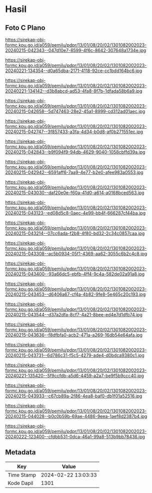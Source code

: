 # Hasil

## Foto C Plano

https://sirekap-obj-formc.kpu.go.id/a059/pemilu/pdpr/13/01/08/20/02/1301082002023-20240215-042343--047d10e7-8599-4f6c-8642-307648a1734e.jpg

https://sirekap-obj-formc.kpu.go.id/a059/pemilu/pdpr/13/01/08/20/02/1301082002023-20240221-134354--d0a65dba-2171-4118-92ce-cc1bdd164bc6.jpg

https://sirekap-obj-formc.kpu.go.id/a059/pemilu/pdpr/13/01/08/20/02/1301082002023-20240221-134142--d3b8abcd-ad53-4fa8-8f7b-1dfada58b6a9.jpg

https://sirekap-obj-formc.kpu.go.id/a059/pemilu/pdpr/13/01/08/20/02/1301082002023-20240215-042658--5d747463-28e2-45a1-8999-cd312ad01aec.jpg

https://sirekap-obj-formc.kpu.go.id/a059/pemilu/pdpr/13/01/08/20/02/1301082002023-20240215-042747--3f857433-a3fa-4d34-b0d8-af0b271551ec.jpg

https://sirekap-obj-formc.kpu.go.id/a059/pemilu/pdpr/13/01/08/20/02/1301082002023-20240215-042843--b9f094f9-94db-4629-9040-1058cbffd39a.jpg

https://sirekap-obj-formc.kpu.go.id/a059/pemilu/pdpr/13/01/08/20/02/1301082002023-20240215-042942--6591aff6-7aa9-4e77-b2e0-afee983a0553.jpg

https://sirekap-obj-formc.kpu.go.id/a059/pemilu/pdpr/13/01/08/20/02/1301082002023-20240215-043030--daf20e0e-f60a-41d0-a614-a0168bced563.jpg

https://sirekap-obj-formc.kpu.go.id/a059/pemilu/pdpr/13/01/08/20/02/1301082002023-20240215-043123--ed08d5c8-0aec-4e99-bb4f-666287cf44ba.jpg

https://sirekap-obj-formc.kpu.go.id/a059/pemilu/pdpr/13/01/08/20/02/1301082002023-20240215-043214--07cc6ada-f2b8-4f80-bd32-2c34c0857caa.jpg

https://sirekap-obj-formc.kpu.go.id/a059/pemilu/pdpr/13/01/08/20/02/1301082002023-20240215-043308--ac5b0934-05f1-4369-aa62-3055c6b2c4c8.jpg

https://sirekap-obj-formc.kpu.go.id/a059/pemilu/pdpr/13/01/08/20/02/1301082002023-20240215-043400--93a66dc5-ebfb-4ff4-9c4a-582de02a91a8.jpg

https://sirekap-obj-formc.kpu.go.id/a059/pemilu/pdpr/13/01/08/20/02/1301082002023-20240215-043453--d6406a67-cf4a-4b82-9fe8-5e465c20c193.jpg

https://sirekap-obj-formc.kpu.go.id/a059/pemilu/pdpr/13/01/08/20/02/1301082002023-20240215-043544--d37a2dfa-8cf7-4a21-8bee-ed4e7d1dfb74.jpg

https://sirekap-obj-formc.kpu.go.id/a059/pemilu/pdpr/13/01/08/20/02/1301082002023-20240215-043636--f8dfbfa0-acb2-471a-a269-16db54e64afa.jpg

https://sirekap-obj-formc.kpu.go.id/a059/pemilu/pdpr/13/01/08/20/02/1301082002023-20240215-043731--6d786c31-f5c5-4279-ade4-d0bdca9380c1.jpg

https://sirekap-obj-formc.kpu.go.id/a059/pemilu/pdpr/13/01/08/20/02/1301082002023-20240221-135420--5f9ccfdb-a5d6-4459-a2a7-be9f5b9ccc40.jpg

https://sirekap-obj-formc.kpu.go.id/a059/pemilu/pdpr/13/01/08/20/02/1301082002023-20240215-043933--c67cb89a-2f86-4ea8-baf0-db1f01a52516.jpg

https://sirekap-obj-formc.kpu.go.id/a059/pemilu/pdpr/13/01/08/20/02/1301082002023-20240215-044028--b0c0b59b-69ae-4486-9eea-1aef8d2387b4.jpg

https://sirekap-obj-formc.kpu.go.id/a059/pemilu/pdpr/13/01/08/20/02/1301082002023-20240222-123400--cfdbb531-0dca-46a1-99a8-513b9bb78436.jpg


## Metadata

| Key        | Value               |
| ---------- | ------------------- |
| Time Stamp | 2024-02-22 13:03:33 |
| Kode Dapil | 1301                |



